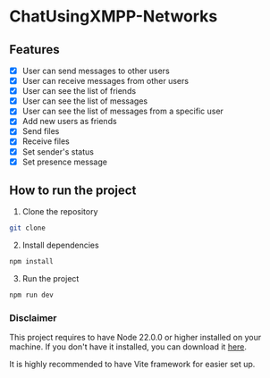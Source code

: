# ChatUsingXMPP-Networks

## Features

- [x] User can send messages to other users
- [x] User can receive messages from other users
- [x] User can see the list of friends
- [x] User can see the list of messages
- [x] User can see the list of messages from a specific user
- [x] Add new users as friends
- [x] Send files
- [x] Receive files
- [x] Set sender's status
- [x] Set presence message

## How to run the project

1. Clone the repository

```bash
git clone
```

2. Install dependencies

```bash
npm install
```

3. Run the project

```bash
npm run dev
```

### Disclaimer

This project requires to have Node 22.0.0 or higher installed on your machine. If you don't have it installed, you can download it [here](https://nodejs.org/en/download/).

It is highly recommended to have Vite framework for easier set up.
